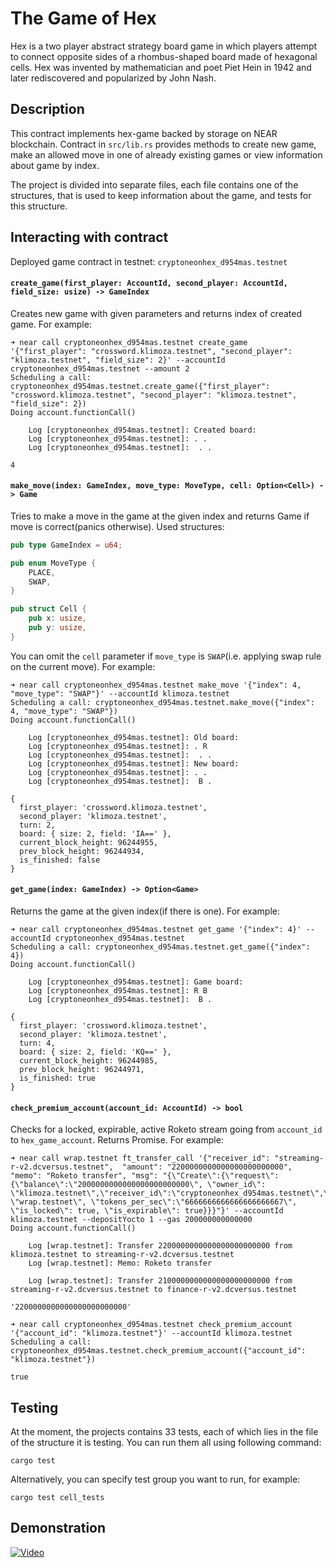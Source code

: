 The Game of Hex
===============
Hex is a two player abstract strategy board game in which players attempt to connect opposite sides of a rhombus-shaped board made of hexagonal cells. Hex was invented by mathematician and poet Piet Hein in 1942 and later rediscovered and popularized by John Nash. 

## Description
This contract implements hex-game backed by storage on NEAR blockchain.
Contract in `src/lib.rs` provides methods to create new game, make an allowed move in one of already existing games or view information about game by index.

The project is divided into separate files, each file contains one of the structures, that is used to keep information about the game, and tests for this structure.

## Interacting with contract

Deployed game contract in testnet: `cryptoneonhex_d954mas.testnet`

#### `create_game(first_player: AccountId, second_player: AccountId, field_size: usize) -> GameIndex`

Creates new game with given parameters and returns index of created game. For example:
```console
➜ near call cryptoneonhex_d954mas.testnet create_game '{"first_player": "crossword.klimoza.testnet", "second_player": "klimoza.testnet", "field_size": 2}' --accountId cryptoneonhex_d954mas.testnet --amount 2
Scheduling a call: cryptoneonhex_d954mas.testnet.create_game({"first_player": "crossword.klimoza.testnet", "second_player": "klimoza.testnet", "field_size": 2})
Doing account.functionCall()

	Log [cryptoneonhex_d954mas.testnet]: Created board:
	Log [cryptoneonhex_d954mas.testnet]: . .
	Log [cryptoneonhex_d954mas.testnet]:  . .

4
```

#### `make_move(index: GameIndex, move_type: MoveType, cell: Option<Cell>) -> Game`
Tries to make a move in the game at the given index and returns Game if move is correct(panics otherwise). Used structures:
```rust
pub type GameIndex = u64;

pub enum MoveType {
    PLACE,
    SWAP,
}

pub struct Cell {
    pub x: usize,
    pub y: usize,
}
```
You can omit the `cell` parameter if `move_type` is `SWAP`(i.e. applying swap rule on the current move). For example:
```console
➜ near call cryptoneonhex_d954mas.testnet make_move '{"index": 4, "move_type": "SWAP"}' --accountId klimoza.testnet
Scheduling a call: cryptoneonhex_d954mas.testnet.make_move({"index": 4, "move_type": "SWAP"})
Doing account.functionCall()

	Log [cryptoneonhex_d954mas.testnet]: Old board:
	Log [cryptoneonhex_d954mas.testnet]: . R
	Log [cryptoneonhex_d954mas.testnet]:  . .
	Log [cryptoneonhex_d954mas.testnet]: New board:
	Log [cryptoneonhex_d954mas.testnet]: . .
	Log [cryptoneonhex_d954mas.testnet]:  B .

{
  first_player: 'crossword.klimoza.testnet',
  second_player: 'klimoza.testnet',
  turn: 2,
  board: { size: 2, field: 'IA==' },
  current_block_height: 96244955,
  prev_block_height: 96244934,
  is_finished: false
}
```

#### `get_game(index: GameIndex) -> Option<Game>`
Returns the game at the given index(if there is one). For example:
```console
➜ near call cryptoneonhex_d954mas.testnet get_game '{"index": 4}' --accountId cryptoneonhex_d954mas.testnet
Scheduling a call: cryptoneonhex_d954mas.testnet.get_game({"index": 4})
Doing account.functionCall()

	Log [cryptoneonhex_d954mas.testnet]: Game board:
	Log [cryptoneonhex_d954mas.testnet]: R B
	Log [cryptoneonhex_d954mas.testnet]:  B .

{
  first_player: 'crossword.klimoza.testnet',
  second_player: 'klimoza.testnet',
  turn: 4,
  board: { size: 2, field: 'KQ==' },
  current_block_height: 96244985,
  prev_block_height: 96244971,
  is_finished: true
}
```

#### `check_premium_account(account_id: AccountId) -> bool`
Checks for a locked, expirable, active Roketo stream going from `account_id` to `hex_game_account`. Returns Promise. For example:
```console
➜ near call wrap.testnet ft_transfer_call '{"receiver_id": "streaming-r-v2.dcversus.testnet",  "amount": "2200000000000000000000000", "memo": "Roketo transfer", "msg": "{\"Create\":{\"request\":{\"balance\":\"2000000000000000000000000\", \"owner_id\": \"klimoza.testnet\",\"receiver_id\":\"cryptoneonhex_d954mas.testnet\",\"token_name\": \"wrap.testnet\", \"tokens_per_sec\":\"6666666666666666666667\", \"is_locked\": true, \"is_expirable\": true}}}"}' --accountId klimoza.testnet --depositYocto 1 --gas 200000000000000
Doing account.functionCall()

	Log [wrap.testnet]: Transfer 2200000000000000000000000 from klimoza.testnet to streaming-r-v2.dcversus.testnet
	Log [wrap.testnet]: Memo: Roketo transfer

	Log [wrap.testnet]: Transfer 2100000000000000000000000 from streaming-r-v2.dcversus.testnet to finance-r-v2.dcversus.testnet

'2200000000000000000000000'

➜ near call cryptoneonhex_d954mas.testnet check_premium_account '{"account_id": "klimoza.testnet"}' --accountId klimoza.testnet
Scheduling a call: cryptoneonhex_d954mas.testnet.check_premium_account({"account_id": "klimoza.testnet"})

true
```

## Testing
At the moment, the projects contains 33 tests, each of which lies in the file of the structure it is testing. You can run them all using following command:
```console
cargo test
```
Alternatively, you can specify test group you want to run, for example:
```console
cargo test cell_tests
```

## Demonstration

[![Video](https://img.youtube.com/vi/mwgUEafpeow/0.jpg)](https://youtu.be/mwgUEafpeow)